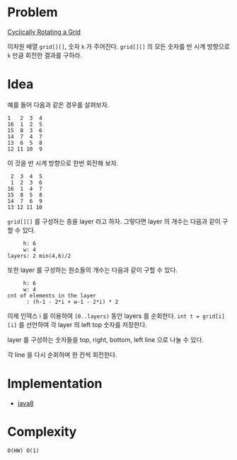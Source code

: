# Problem

[Cyclically Rotating a Grid](https://leetcode.com/problems/cyclically-rotating-a-grid/)

이차원 배열 `grid[][]`, 숫자 `k` 가 주어진다. `grid[][]` 의 모든
숫자를 반 시계 방향으로 `k` 만큼 회전한 결과를 구하라.

# Idea

예를 들어 다음과 같은 경우를 살펴보자.

```
1   2  3  4
16  1  2  5
15  8  3  6
14  7  4  7
13  6  5  8
12 11 10  9
```

이 것을 반 시계 방향으로 한번 회전해 보자.

```
 2  3  4  5
 1  2  3  6
16  1  4  7
15  8  5  8
14  7  6  9
13 12 11 10
```

`grid[][]` 를 구성하는 층을 layer 라고 하자. 그렇다면 
layer 의 개수는 다음과 같이 구할 수 있다.

```
     h: 6
     w: 4
layers: 2 min(4,6)/2
```

또한 layer 를 구성하는 원소들의 개수는 다음과 같이 구할 수 있다.

```
     h: 6
     w: 4
cnt of elements in the layer
      : (h-1 - 2*i + w-1 - 2*i) * 2
```

이제 인덱스 i 를 이용하여 `[0..layers)` 동안 layers 를 순회한다.  `int
t = grid[i][i]` 를 선언하여 각 layer 의 left top 숫자를 저장한다.

layer 를 구성하는 숫자들을 top, right, bottom, left line 으로 나눌 수
있다.

각 line 을 다시 순회하며 한 칸씩 회전한다.

# Implementation

* [java8](MainApp.java)

# Complexity

```
O(HW) O(1)
```

